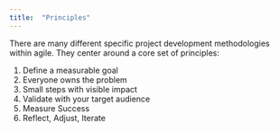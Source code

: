 ```yaml
---
title:  "Principles"
---
```

There are many different specific project development methodologies within agile. They center around a core set of principles:

1. Define a measurable goal
2. Everyone owns the problem  
3. Small steps with visible impact
4. Validate with your target audience
5. Measure Success
6. Reflect, Adjust, Iterate

